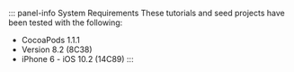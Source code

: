 ::: panel-info System Requirements
These tutorials and seed projects have been tested with the following:

* CocoaPods 1.1.1
* Version 8.2 (8C38)
* iPhone 6 - iOS 10.2 (14C89)
  :::
